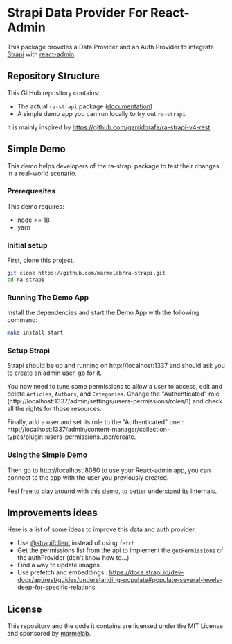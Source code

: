 # Strapi Data Provider For React-Admin

This package provides a Data Provider and an Auth Provider to integrate [Strapi](https:/strapi.io/) with [react-admin](https://marmelab.com/react-admin).

## Repository Structure

This GitHub repository contains:

-   The actual `ra-strapi` package ([documentation](./packages/ra-strapi/README.md))
-   A simple demo app you can run locally to try out `ra-strapi`

It is mainly inspired by https://github.com/garridorafa/ra-strapi-v4-rest

## Simple Demo

This demo helps developers of the ra-strapi package to test their changes in a real-world scenario.

### Prerequesites

This demo requires:

- node >= 18
- yarn

### Initial setup

First, clone this project.

```sh
git clone https://github.com/marmelab/ra-strapi.git
cd ra-strapi
```

### Running The Demo App

Install the dependencies and start the Demo App with the following command:

```sh
make install start
```

### Setup Strapi

Strapi should be up and running on http://localhost:1337 and should ask you to create an admin user, go for it.

You now need to tune some permissions to allow a user to access, edit and delete `Articles`, `Authors`, and `Categories`.
Change the "Authenticated" role (http://localhost:1337/admin/settings/users-permissions/roles/1) and check all the rights for those resources.

Finally, add a user and set its role to the "Authenticated" one : http://localhost:1337/admin/content-manager/collection-types/plugin::users-permissions.user/create.

### Using the Simple Demo

Then go to http://localhost:8080 to use your React-admin app, you can connect to the app with the user you previously created.

Feel free to play around with this demo, to better understand its internals.

## Improvements ideas

Here is a list of some ideas to improve this data and auth provider.

- Use [@strapi/client](https://docs.strapi.io/dev-docs/api/client) instead of using `fetch`
- Get the permissions list from the api to implement the `getPermissions` of the authProvider (don't know how to...)
- Find a way to update images.
- Use prefetch and embeddings : https://docs.strapi.io/dev-docs/api/rest/guides/understanding-populate#populate-several-levels-deep-for-specific-relations 

## License

This repository and the code it contains are licensed under the MIT License and sponsored by [marmelab](https://marmelab.com).
